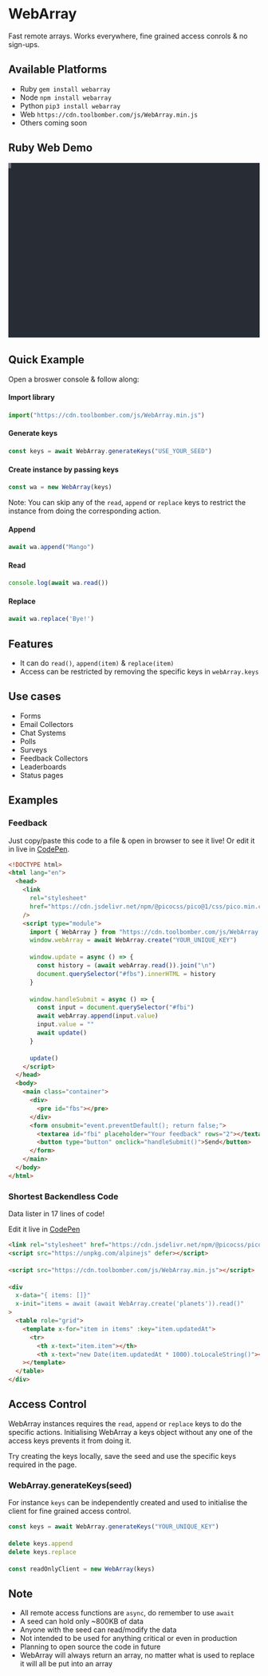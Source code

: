 # WebArray

Fast remote arrays. Works everywhere, fine grained access conrols & no sign-ups.

## Available Platforms

- Ruby `gem install webarray`
- Node `npm install webarray`
- Python `pip3 install webarray`
- Web `https://cdn.toolbomber.com/js/WebArray.min.js`
- Others coming soon

## Ruby Web Demo

![Ruby Demo](./ruby-demo.svg)

## Quick Example

Open a broswer console & follow along:

#### Import library

``` js
import("https://cdn.toolbomber.com/js/WebArray.min.js")
```

#### Generate keys

``` js
const keys = await WebArray.generateKeys("USE_YOUR_SEED")
```

#### Create instance by passing keys

``` js
const wa = new WebArray(keys)
```

Note: You can skip any of the `read`, `append` or `replace` keys to restrict
the instance from doing the corresponding action.

#### Append

``` js
await wa.append("Mango")
```

#### Read

``` js
console.log(await wa.read())
```

#### Replace

``` js
await wa.replace('Bye!')
```

## Features

- It can do `read()`, `append(item)` & `replace(item)`
- Access can be restricted by removing the specific keys in `webArray.keys`

## Use cases

- Forms
- Email Collectors
- Chat Systems
- Polls
- Surveys
- Feedback Collectors
- Leaderboards
- Status pages

## Examples

### Feedback

Just copy/paste this code to a file & open in browser to see it live! Or edit it
in live in [CodePen](https://codepen.io/jikkuatwork/pen/KKreaMv?editors=1000).

``` html
<!DOCTYPE html>
<html lang="en">
  <head>
    <link
      rel="stylesheet"
      href="https://cdn.jsdelivr.net/npm/@picocss/pico@1/css/pico.min.css"
    />
    <script type="module">
      import { WebArray } from "https://cdn.toolbomber.com/js/WebArray.min.js"
      window.webArray = await WebArray.create("YOUR_UNIQUE_KEY")

      window.update = async () => {
        const history = (await webArray.read()).join("\n")
        document.querySelector("#fbs").innerHTML = history
      }

      window.handleSubmit = async () => {
        const input = document.querySelector("#fbi")
        await webArray.append(input.value)
        input.value = ""
        await update()
      }

      update()
    </script>
  </head>
  <body>
    <main class="container">
      <div>
        <pre id="fbs"></pre>
      </div>
      <form onsubmit="event.preventDefault(); return false;">
        <textarea id="fbi" placeholder="Your feedback" rows="2"></textarea>
        <button type="button" onclick="handleSubmit()">Send</button>
      </form>
    </main>
  </body>
</html>
```

### Shortest Backendless Code

Data lister in 17 lines of code!

Edit it live in [CodePen](https://codepen.io/jikkuatwork/pen/dyQjNGw?editors=1000)

``` html
<link rel="stylesheet" href="https://cdn.jsdelivr.net/npm/@picocss/pico@1/css/pico.classless.min.css">
<script src="https://unpkg.com/alpinejs" defer></script>

<script src="https://cdn.toolbomber.com/js/WebArray.min.js"></script>

<div
  x-data="{ items: []}"
  x-init="items = await (await WebArray.create('planets')).read()"
>
  <table role="grid">
    <template x-for="item in items" :key="item.updatedAt">
      <tr>
        <th x-text="item.item"></th>
        <th x-text="new Date(item.updatedAt * 1000).toLocaleString()"></th></tr
    ></template>
  </table>
</div>
```

## Access Control

WebArray instances requires the `read`, `append` or `replace` keys to do the
specific actions. Initialising WebArray a keys object without any one of the
access keys prevents it from doing it.

Try creating the keys locally, save the seed and use the specific keys required
in the page.

### WebArray.generateKeys(seed)

For instance `keys` can be independently created and used to initialise the client for
fine grained access control.

``` js
const keys = await WebArray.generateKeys("YOUR_UNIQUE_KEY")

delete keys.append
delete keys.replace

const readOnlyClient = new WebArray(keys)
```

## Note

- All remote access functions are `async`, do remember to use `await`
- A seed can hold only ~800KB of data
- Anyone with the seed can read/modify the data
- Not intended to be used for anything critical or even in production
- Planning to open source the code in future
- WebArray will always return an array, no matter what is used to replace it
  will all be put into an array
